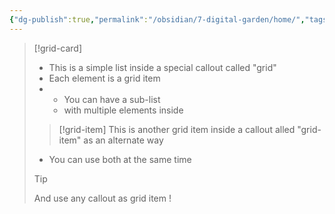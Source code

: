 ```yaml
---
{"dg-publish":true,"permalink":"/obsidian/7-digital-garden/home/","tags":["gardenEntry"],"created":"2025-08-10T15:39:37.205+01:00","updated":"2025-08-10T15:40:33.355+01:00"}
---
```


> [!grid-card]
> - This is a simple list inside a special callout called "grid"
> - Each element is a grid item
> - 
> 	- You can have a sub-list
> 	- with multiple elements inside
> 
> > [!grid-item]
> > This is another grid item inside a callout alled "grid-item" as an alternate way
> 
> - You can use both at the same time
> 
> > [!tip]
> > And use any callout as grid item !
